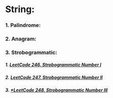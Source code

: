 # String:
### 1. Palindrome:

### 2. Anagram:

### 3. Strobogrammatic:
##### 1. [LeetCode 246. Strobogrammatic Number I ](/src/leetcode/p201to250/LeetCode246StrobogrammaticNumberI.java)
##### 2. [LeetCode 247. Strobogrammatic Number II ](/src/leetcode/p201to250/LeetCode247StrobogrammaticNumberII.java)
##### 3. [*LeetCode 248. Strobogrammatic Number III ](/src/leetcode/p201to250/LeetCode248StrobogrammaticNumberIII.java)

